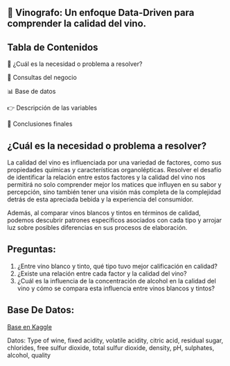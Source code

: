 ## **🍷 Vinografo:** Un enfoque Data-Driven para comprender la calidad del vino.

## Tabla de Contenidos
🤯 ¿Cuál es la necesidad o problema a resolver?

🏢 Consultas del negocio

📊 Base de datos

👉 Descripción de las variables

🍷 Conclusiones finales

## ¿Cuál es la necesidad o problema a resolver? 

La calidad del vino es influenciada por una variedad de factores, como sus propiedades químicas y características organolépticas. Resolver el desafío de identificar la relación entre estos factores y la calidad del vino nos permitirá no solo comprender mejor los matices que influyen en su sabor y percepción, sino también tener una visión más completa de la complejidad detrás de esta apreciada bebida y la experiencia del consumidor. 

Además, al comparar vinos blancos y tintos en términos de calidad, podemos descubrir patrones específicos asociados con cada tipo y arrojar luz sobre posibles diferencias en sus procesos de elaboración.

## Preguntas:
1. ¿Entre vino blanco y tinto, qué tipo tuvo mejor calificación en calidad?
2. ¿Existe una relación entre cada factor y la calidad del vino?
3. ¿Cuál es la influencia de la concentración de alcohol en la calidad del vino y cómo se compara esta influencia entre vinos blancos y tintos? 

## Base De Datos:
[Base en Kaggle](https://www.kaggle.com/datasets/ruthgn/wine-quality-data-set-red-white-wine)

Datos: Type of wine, fixed acidity, volatile acidity, citric acid, residual sugar, chlorides, free sulfur dioxide, total sulfur dioxide, density, pH, sulphates, alcohol, quality



